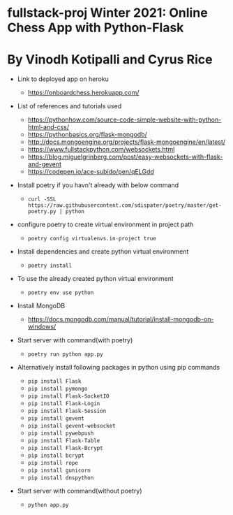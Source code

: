# fullstack-proj Winter 2021: Online Chess App with Python-Flask
  # By Vinodh Kotipalli and Cyrus Rice
- Link to deployed app on heroku 
    - https://onboardchess.herokuapp.com/
- List of references and tutorials used
    - https://pythonhow.com/source-code-simple-website-with-python-html-and-css/
    - https://pythonbasics.org/flask-mongodb/
    - http://docs.mongoengine.org/projects/flask-mongoengine/en/latest/
    - https://www.fullstackpython.com/websockets.html
    - https://blog.miguelgrinberg.com/post/easy-websockets-with-flask-and-gevent
    - https://codepen.io/ace-subido/pen/qELGdd


- Install poetry if you havn't already with below command
    - `curl -SSL https://raw.githubusercontent.com/sdispater/poetry/master/get-poetry.py | python`

- configure poetry to create virtual environment in project path
    - `poetry config virtualenvs.in-project true`

- Install dependencies and create python virtual environment 
    - `poetry install`

- To use the already created python virtual environment 
    - `poetry env use python`

- Install MongoDB
    - https://docs.mongodb.com/manual/tutorial/install-mongodb-on-windows/

- Start server with command(with poetry)
    - `poetry run python app.py`
- Alternatively install following packages in python using pip commands 
   - `pip install Flask`
   - `pip install pymongo`
   - `pip install Flask-SocketIO`
   - `pip install Flask-Login`   
   - `pip install Flask-Session`
   - `pip install gevent`
   - `pip install gevent-websocket`
   - `pip install pywebpush`   
   - `pip install Flask-Table`
   - `pip install Flask-Bcrypt`
   - `pip install bcrypt`
   - `pip install rope`   
   - `pip install gunicorn`
   - `pip install dnspython`
- Start server with command(without poetry)
    - `python app.py`
